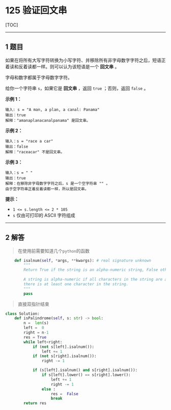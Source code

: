 # 125 验证回文串

[TOC]

---

## 1 题目

如果在将所有大写字符转换为小写字符、并移除所有非字母数字字符之后，短语正着读和反着读都一样。则可以认为该短语是一个 **回文串** 。

字母和数字都属于字母数字字符。

给你一个字符串 `s`，如果它是 **回文串** ，返回 `true` ；否则，返回 `false` 。



**示例 1：**

```
输入: s = "A man, a plan, a canal: Panama"
输出：true
解释："amanaplanacanalpanama" 是回文串。
```

**示例 2：**

```
输入：s = "race a car"
输出：false
解释："raceacar" 不是回文串。
```

**示例 3：**

```
输入：s = " "
输出：true
解释：在移除非字母数字字符之后，s 是一个空字符串 "" 。
由于空字符串正着反着读都一样，所以是回文串。
```



**提示：**

- `1 <= s.length <= 2 * 105`
- `s` 仅由可打印的 ASCII 字符组成



---

## 2 解答

> 在使用前需要知道几个`python`的函数

```python
    def isalnum(self, *args, **kwargs): # real signature unknown
        """
        Return True if the string is an alpha-numeric string, False otherwise.
        
        A string is alpha-numeric if all characters in the string are alpha-numeric and
        there is at least one character in the string.
        """
        pass
```

> 直接双指针结束

```python
class Solution:
    def isPalindrome(self, s: str) -> bool:
        n =  len(s)
        left =  0
        right = n-1
        res = True
        while left<right:
            if (not s[left].isalnum()):
                left += 1
            if (not s[right].isalnum()):
                right -= 1

            if (s[left].isalnum() and s[right].isalnum()):
                if s[left].lower() == s[right].lower():
                    left += 1
                    right -= 1
                else :
                    res =  False
                    break
        return res
```







